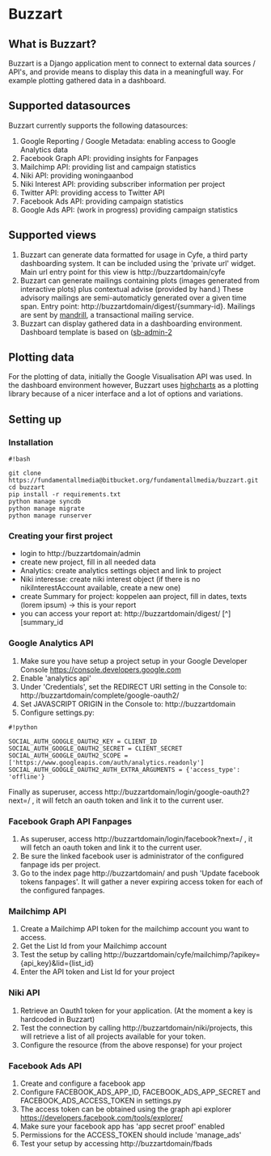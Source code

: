 # Buzzart #

## What is Buzzart? ##
Buzzart is a Django application ment to connect to external data sources / API's, and provide means to display this data in a meaningfull way. For example plotting gathered data in a dashboard.

## Supported datasources ##

Buzzart currently supports the following datasources:

1. Google Reporting / Google Metadata: enabling access to Google Analytics data
2. Facebook Graph API: providing insights for Fanpages
3. Mailchimp API: providing list and campaign statistics
4. Niki API: providing woningaanbod
5. Niki Interest API: providing subscriber information per project
6. Twitter API: providing access to Twitter API
7. Facebook Ads API: providing campaign statistics
8. Google Ads API: (work in progress) providing campaign statistics

## Supported views ##

1. Buzzart can generate data formatted for usage in Cyfe, a third party dashboarding system. It can be included using the 'private url' widget. Main url entry point for this view is http://buzzartdomain/cyfe
2. Buzzart can generate mailings containing plots (images generated from interactive plots) plus contextual advise (provided by hand.) These advisory mailings are semi-automaticly generated over a given time span. Entry point: http://buzzartdomain/digest/{summary-id}. Mailings are sent by [mandrill](http://www.mandrill.com), a transactional mailing service.
3. Buzzart can display gathered data in a dashboarding environment. Dashboard template is based on ([sb-admin-2](http://startbootstrap.com/template-overviews/sb-admin-2/)

## Plotting data ##

For the plotting of data, initially the Google Visualisation API was used. In the dashboard environment however, Buzzart uses [highcharts](http://www.highcharts.com) as a plotting library because of a nicer interface and a lot of options and variations.

## Setting up ##

### Installation ###


```
#!bash

git clone https://fundamentallmedia@bitbucket.org/fundamentallmedia/buzzart.git
cd buzzart
pip install -r requirements.txt
python manage syncdb
python manage migrate
python manage runserver
```

### Creating your first project ###

* login to http://buzzartdomain/admin
* create new project, fill in all needed data
* Analytics: create analytics settings object and link to project
* Niki interesse: create niki interest object (if there is no nikiInterestAccount available, create a new one)
* create Summary for project: koppelen aan project, fill in dates, texts (lorem ipsum) -> this is your report
* you can access your report at: http://buzzartdomain/digest/ [^][summary_id

### Google Analytics API ###

1. Make sure you have setup a project setup in your Google Developer Console https://console.developers.google.com
2. Enable 'analytics api'
3. Under 'Credentials', set the REDIRECT URI setting in the Console to: http://buzzartdomain/complete/google-oauth2/
4. Set JAVASCRIPT ORIGIN in the Console to: http://buzzartdomain
5. Configure settings.py:


```
#!python

SOCIAL_AUTH_GOOGLE_OAUTH2_KEY = CLIENT_ID
SOCIAL_AUTH_GOOGLE_OAUTH2_SECRET = CLIENT_SECRET
SOCIAL_AUTH_GOOGLE_OAUTH2_SCOPE = ['https://www.googleapis.com/auth/analytics.readonly']
SOCIAL_AUTH_GOOGLE_OAUTH2_AUTH_EXTRA_ARGUMENTS = {'access_type': 'offline'}
```

Finally as superuser, access http://buzzartdomain/login/google-oauth2?next=/ , it will fetch an oauth token and link it to the current user.

### Facebook Graph API Fanpages ###

1. As superuser, access http://buzzartdomain/login/facebook?next=/ , it will fetch an oauth token and link it to the current user.
2. Be sure the linked facebook user is administrator of the configured fanpage ids per project.
3. Go to the index page http://buzzartdomain/ and push 'Update facebook tokens fanpages'. It will gather a never expiring access token for each of the configured fanpages.

### Mailchimp API ###

1. Create a Mailchimp API token for the mailchimp account you want to access.
2. Get the List Id from your Mailchimp account
3. Test the setup by calling http://buzzartdomain/cyfe/mailchimp/?apikey={api_key}&lid={list_id}
4. Enter the API token and List Id for your project

### Niki API ###

1. Retrieve an Oauth1 token for your application. (At the moment a key is hardcoded in Buzzart)
2. Test the connection by calling http://buzzartdomain/niki/projects, this will retrieve a list of all projects available for your token.
3. Configure the resource (from the above response) for your project

### Facebook Ads API ###

1. Create and configure a facebook app
2. Configure FACEBOOK_ADS_APP_ID, FACEBOOK_ADS_APP_SECRET and FACEBOOK_ADS_ACCESS_TOKEN in settings.py
3. The access token can be obtained using the graph api explorer https://developers.facebook.com/tools/explorer/
4. Make sure your facebook app has 'app secret proof' enabled
5. Permissions for the ACCESS_TOKEN should include 'manage_ads'
6. Test your setup by accessing http://buzzartdomain/fbads